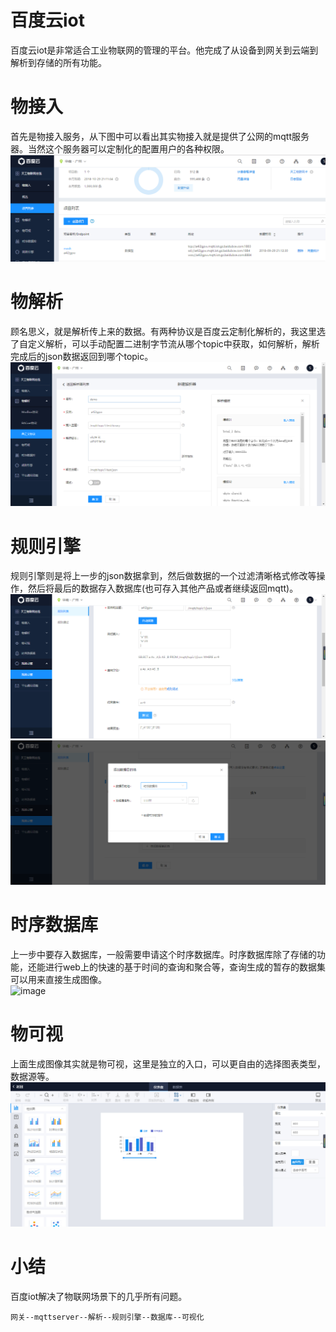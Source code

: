 # 百度云iot
百度云iot是非常适合工业物联网的管理的平台。他完成了从设备到网关到云端到解析到存储的所有功能。
# 物接入
首先是物接入服务，从下图中可以看出其实物接入就是提供了公网的mqtt服务器。当然这个服务器可以定制化的配置用户的各种权限。  
![image](img/iot1.png)
# 物解析
顾名思义，就是解析传上来的数据。有两种协议是百度云定制化解析的，我这里选了自定义解析，可以手动配置二进制字节流从哪个topic中获取，如何解析，解析完成后的json数据返回到哪个topic。  
![image](img/iot2.jpg)
# 规则引擎
规则引擎则是将上一步的json数据拿到，然后做数据的一个过滤清晰格式修改等操作，然后将最后的数据存入数据库(也可存入其他产品或者继续返回mqtt)。  
![image](img/iot3.png)  
![image](img/iot4.png) 
# 时序数据库
上一步中要存入数据库，一般需要申请这个时序数据库。时序数据库除了存储的功能，还能进行web上的快速的基于时间的查询和聚合等，查询生成的暂存的数据集可以用来直接生成图像。  
![image](img/iot5.jpg)
# 物可视
上面生成图像其实就是物可视，这里是独立的入口，可以更自由的选择图表类型，数据源等。  
![image](img/iot6.png)
# 小结
百度iot解决了物联网场景下的几乎所有问题。  
```
网关--mqttserver--解析--规则引擎--数据库--可视化
```